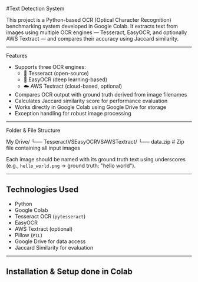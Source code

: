 #Text Detection System

This project is a Python-based OCR (Optical Character Recognition) benchmarking system developed in Google Colab. It extracts text from images using multiple OCR engines — Tesseract, EasyOCR, and optionally AWS Textract — and compares their accuracy using Jaccard similarity.

---

Features

- Supports three OCR engines:
  - 🧾 Tesseract (open-source)
  - 🧠 EasyOCR (deep learning-based)
  - ☁️ AWS Textract (cloud-based, optional)
- Compares OCR output with ground truth derived from image filenames
- Calculates Jaccard similarity score for performance evaluation
- Works directly in Google Colab using Google Drive for storage
- Exception handling for robust image processing

---

Folder & File Structure

My Drive/
└── TesseractVSEasyOCRVSAWSTextract/
└── data.zip # Zip file containing all input images

Each image should be named with its ground truth text using underscores (e.g., `hello_world.png` → ground truth: "hello world").

---

## Technologies Used

- Python
- Google Colab
- Tesseract OCR (`pytesseract`)
- EasyOCR
- AWS Textract (optional)
- Pillow (`PIL`)
- Google Drive for data access
- Jaccard Similarity for evaluation

---

## Installation & Setup done in Colab

